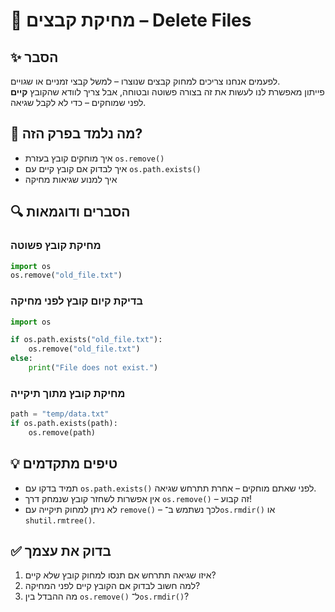 # 📘 מחיקת קבצים – Delete Files

## ✨ הסבר

לפעמים אנחנו צריכים למחוק קבצים שנוצרו – למשל קבצי זמניים או שגויים.  
פייתון מאפשרת לנו לעשות את זה בצורה פשוטה ובטוחה, אבל צריך לוודא שהקובץ **קיים** לפני שמוחקים – כדי לא לקבל שגיאה.

## 🧠 מה נלמד בפרק הזה?
- איך מוחקים קובץ בעזרת `os.remove()`
- איך לבדוק אם קובץ קיים עם `os.path.exists()`
- איך למנוע שגיאות מחיקה

## 🔍 הסברים ודוגמאות

### מחיקת קובץ פשוטה
```python
import os
os.remove("old_file.txt")
```

### בדיקת קיום קובץ לפני מחיקה
```python
import os

if os.path.exists("old_file.txt"):
    os.remove("old_file.txt")
else:
    print("File does not exist.")
```

### מחיקת קובץ מתוך תיקייה
```python
path = "temp/data.txt"
if os.path.exists(path):
    os.remove(path)
```

## 💡 טיפים מתקדמים

* תמיד בדקו עם `os.path.exists()` לפני שאתם מוחקים – אחרת תתרחש שגיאה.
* אין אפשרות לשחזר קובץ שנמחק דרך `os.remove()` – זה קבוע!
* לא ניתן למחוק תיקייה עם `remove()` – לכך נשתמש ב־`os.rmdir()` או `shutil.rmtree()`.

## ✅ בדוק את עצמך

1. איזו שגיאה תתרחש אם תנסו למחוק קובץ שלא קיים?
2. למה חשוב לבדוק אם הקובץ קיים לפני המחיקה?
3. מה ההבדל בין `os.remove()` ל־`os.rmdir()`?
